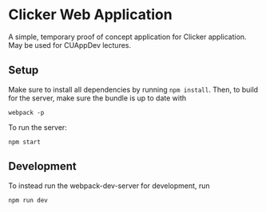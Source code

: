# Clicker Web Application

A simple, temporary proof of concept application for Clicker application. May be used for CUAppDev lectures.

## Setup

Make sure to install all dependencies by running `npm install`. Then, to build for the server, make sure the bundle is up to date with
```
webpack -p
```

To run the server:
```
npm start
```

## Development
To instead run the webpack-dev-server for development, run
```
npm run dev
```